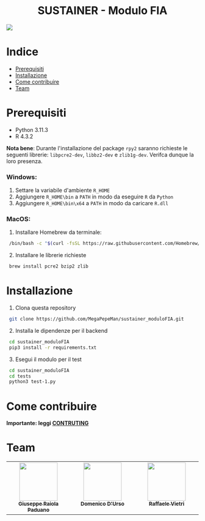 <h1 align="center">
  SUSTAINER - Modulo FIA<br>
</h1>

<img src="https://github.com/xrenegade100/sustainer/assets/11615441/452ab4ec-b4b3-4858-ace3-e4f0195d9b34">

# Indice

-   [Prerequisiti](#prerequisiti)
-   [Installazione](#installazione)
-   [Come contribuire](#come-contribuire)
-   [Team](#team)

# Prerequisiti

-   Python 3.11.3
-   R 4.3.2

**Nota bene**: Durante l'installazione del package `rpy2` 
saranno richieste le seguenti librerie: `libpcre2-dev`, `libbz2-dev` e `zlib1g-dev`.
Verifca dunque la loro presenza.


### Windows:
1. Settare la variabile d'ambiente `R_HOME`
2. Aggiungere `R_HOME\bin` a `PATH` in modo da eseguire `R` da `Python`
3. Aggiungere `R_HOME\bin\x64` a `PATH` in modo da caricare `R.dll`

### MacOS:
1. Installare Homebrew da terminale:
```bash
 /bin/bash -c "$(curl -fsSL https://raw.githubusercontent.com/Homebrew/install/HEAD/install.sh)"
```
2. Installare le librerie richieste
```bash
 brew install pcre2 bzip2 zlib
```




# Installazione

1. Clona questa repository

```bash
 git clone https://github.com/MegaPepeMan/sustainer_moduloFIA.git
```

2. Installa le dipendenze per il backend

```bash
 cd sustainer_moduloFIA
 pip3 install -r requirements.txt
```

3. Esegui il modulo per il test

```bash
 cd sustainer_moduloFIA
 cd tests
 python3 test-1.py
```

# Come contribuire

**Importante: leggi [CONTRUTING](docs/CONTRIBUTING.md)**

# Team

<!-- ALL-CONTRIBUTORS-LIST:START - Do not remove or modify this section -->
<!-- prettier-ignore-start -->
<!-- markdownlint-disable -->

<table>
  <tbody>
    <tr>
      <td align="center" valign="top" width="14.28%">
        <a href="https://github.com/MegaPepeMan"><img src="https://avatars.githubusercontent.com/u/83645460?v=4" width="100px;"/><br /><sub><b>Giuseppe Raiola Paduano</b></sub></a>
      </td>
      <td align="center" valign="top" width="14.28%">
        <a href="https://github.com/domenicod25"><img src="https://avatars.githubusercontent.com/u/137888029?v=4" width="100px;"/><br /><sub><b>Domenico D'Urso</b></sub></a>
      </td>
      <td align="center" valign="top" width="14.28%">
        <a href="https://github.com/RaffyAS99"><img src="https://avatars.githubusercontent.com/u/114479230?v=4" width="100px;"/><br /><sub><b>Raffaele Vietri</b></sub></a>
      </td>
    </tr>
  </tbody>
</table>

<!-- markdownlint-restore -->
<!-- prettier-ignore-end -->

<!-- ALL-CONTRIBUTORS-LIST:END -->